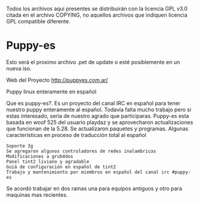 Todos los archivos aqui presentes se distribuirán con la
licencia GPL v3.0 citada en el archivo COPYING, no aquellos
archivos que indiquen licencia GPL compatible diferente.

Puppy-es
=========
Esto será el proximo archivo .pet de update
o esté posiblemente en un nueva iso.

Web del Proyecto
http://puppyes.com.ar/


Puppy linux enteramente en español

Que es puppy-es?. Es un proyecto del canal IRC en español para tener nuestro puppy enteramente al español.
Todavía falta mucho trabajo pero si estas interesado, seria de nuestro agrado que participaras.
Puppy-es esta basada en woof 525 del usuario playdaz y se aprovecharon actualizaciones que funcionan de la 5.28.
Se actualizaron paquetes y programas.
Algunas características en proceso de traducción total al español

    Soporte 3g
    Se agregaron algunos controladores de redes inalambricas
    Modificaciones a grub4dos
    Panel tint2 liviano y agradable
    Guiá de configuración en español de tint2
    Trabajo y mantenimiento por miembros en español del canal irc #puppy-es

Se acordó trabajar en dos ramas una para equipos antiguos y otro para maquinas mas recientes.
